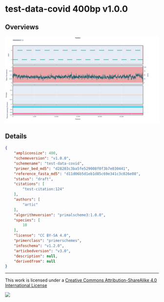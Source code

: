 # test-data-covid 400bp v1.0.0

## Overviews

![MN908947.3.png](work/MN908947.3.png)

## Details

```json
{
    "ampliconsize": 400,
    "schemeversion": "v1.0.0",
    "schemename": "test-data-covid",
    "primer_bed_md5": "d28203c3ba5fe529008f0f3b7e030441",
    "reference_fasta_md5": "d11d06b5d1eb1d85c69e341c3c026e08",
    "status": "draft",
    "citations": [
        "test-citation:124"
    ],
    "authors": [
        "artic"
    ],
    "algorithmversion": "primalscheme3:1.0.0",
    "species": [
        10
    ],
    "license": "CC BY-SA 4.0",
    "primerclass": "primerschemes",
    "infoschema": "v1.2.0",
    "articbedversion": "v3.0",
    "description": null,
    "derivedfrom": null
}
```



------------------------------------------------------------------------

This work is licensed under a [Creative Commons Attribution-ShareAlike 4.0 International License](http://creativecommons.org/licenses/by-sa/4.0/) 

![](https://i.creativecommons.org/l/by-sa/4.0/88x31.png)